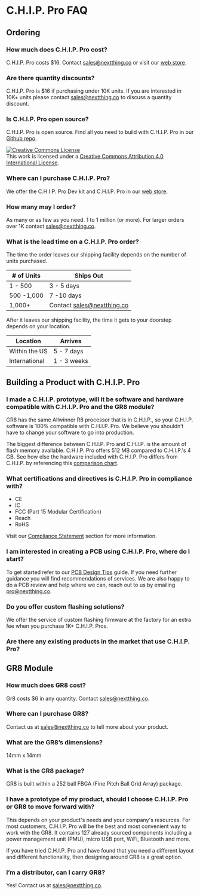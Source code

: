 # C.H.I.P. Pro FAQ

## Ordering

### How much does C.H.I.P. Pro cost?
C.H.I.P. Pro costs $16. Contact [sales@nextthing.co](mailto:sales@nextthing.co) or visit our [web store](https://nextthing.co/pages/store).

### Are there quantity discounts?
C.H.I.P. Pro is $16 if purchasing under 10K units. If you are interested in 10K+ units please contact [sales@nextthing.co](mailto:sales@nextthing.co) to discuss a quantity discount.

### Is C.H.I.P. Pro open source?
C.H.I.P. Pro is open source. Find all you need to build with C.H.I.P. Pro in our [Github repo](https://github.com/NextThingCo/CHIP_Pro-Hardware).

<a rel="license" href="http://creativecommons.org/licenses/by/4.0/"><img alt="Creative Commons License" style="border-width:0" src="https://i.creativecommons.org/l/by/4.0/88x31.png" /></a><br />This work is licensed under a <a rel="license" href="http://creativecommons.org/licenses/by/4.0/">Creative Commons Attribution 4.0 International License</a>.

### Where can I purchase C.H.I.P. Pro?
We offer the C.H.I.P. Pro Dev kit and C.H.I.P. Pro in our [web store](https://nextthing.co/pages/store).

###  How many may I order?
As many or as few as you need. 1 to 1 million (or more). For larger orders over 1K contact [sales@nextthing.co](mailto:sales@nextthing.co).

### What is the lead time on a C.H.I.P. Pro order?

The time the order leaves our shipping facility depends on the number of units purchased.

| # of Units | Ships Out                  |
|------------|----------------------------|
| 1 - 500    | 3 - 5 days                 |
| 500 -1,000 | 7 -10 days                 |
| 1,000+     | Contact sales@nextthing.co |

After it leaves our shipping facility, the time it gets to your doorstep depends on your location.

| Location | Arrives                 |
|------------|----------------------------|
| Within the US | 5 - 7 days              |
| International | 1 - 3 weeks             |


## Building a Product with C.H.I.P. Pro

###  I made a C.H.I.P. prototype, will it be software and hardware compatible with C.H.I.P. Pro and the GR8 module?

GR8 has the same Allwinner R8 processor that is in C.H.I.P., so your C.H.I.P. software is 100% compatible with C.H.I.P. Pro. We believe you shouldn’t have to change your software to go into production. 

The biggest difference between C.H.I.P. Pro and C.H.I.P. is the amount of flash memory available. C.H.I.P. Pro offers 512 MB compared to C.H.I.P.'s 4 GB. See how else the hardware included with C.H.I.P. Pro differs from C.H.I.P. by referencing this [comparison chart](http://ntc-docs-unstable.surge.sh/chip_pro.html#c-h-i-p-v-c-h-i-p-pro).

### What certifications and directives is C.H.I.P. Pro in compliance with?

* CE
* IC
* FCC (Part 15 Modular Certification)
* Reach
* RoHS

Visit our [Compliance Statement](https://docs.getchip.com/chip_pro.html#compliance-statement) section for more information.

### I am interested in creating a PCB using C.H.I.P. Pro, where do I start? 

To get started refer to our [PCB Design Tips](http://ntc-docs-unstable.surge.sh/chip_pro.html#pcb-design-tips) guide. If you need further guidance you will find recommendations of services. We are also happy to do a PCB review and help where we can, reach out to us by emailing pro@nextthing.co.

### Do you offer custom flashing solutions?
We offer the service of custom flashing firmware at the factory for an extra fee when you purchase 1K+ C.H.I.P. Pros.

### Are there any existing products in the market that use C.H.I.P. Pro?

## GR8 Module

### How much does GR8 cost?
Gr8 costs $6 in any quantity. Contact [sales@nextthing.co](mailto:sales@nextthing.co). 

### Where can I purchase GR8?
Contact us at [sales@nextthing.co](mailto:sales@nextthing.co) to tell more about your product.

### What are the GR8’s dimensions?
14mm x 14mm 

### What is the GR8 package?
GR8 is built within a 252 ball FBGA (Fine Pitch Ball Grid Array) package.

### I have a prototype of my product, should I choose C.H.I.P. Pro or GR8 to move forward with?

This depends on your product's needs and your company's resources. For most customers, C.H.I.P. Pro will be the best and most convenient way to work with the GR8. It contains 127 already sourced components including a power management unit (PMU), micro USB port, WiFi, Bluetooth and more. 

If you have tried C.H.I.P. Pro and have found that you need a different layout and different functionality, then designing around GR8 is a great option. 

### I’m a distributor, can I carry GR8?
Yes! Contact us at [sales@nextthing.co](mailto:sales@nextthing.co).
